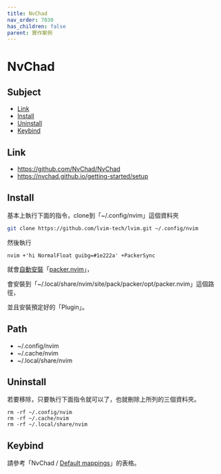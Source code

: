 ```yaml
---
title: NvChad
nav_order: 7030
has_children: false
parent: 實作案例
---
```


# NvChad

## Subject

* [Link](#link)
* [Install](#install)
* [Uninstall](#uninstall)
* [Keybind](#keybind)

## Link

* https://github.com/NvChad/NvChad
* https://nvchad.github.io/getting-started/setup

## Install

基本上執行下面的指令，clone到「~/.config/nvim」這個資料夾

``` sh
git clone https://github.com/lvim-tech/lvim.git ~/.config/nvim
```

然後執行

```
nvim +'hi NormalFloat guibg=#1e222a' +PackerSync
```

就會[自動安裝](https://github.com/lvim-tech/lvim/blob/production/lua/core/pack.lua#L92)「[packer.nvim](https://github.com/wbthomason/packer.nvim)」，

會安裝到「~/.local/share/nvim/site/pack/packer/opt/packer.nvim」這個路徑，

並且安裝預定好的「Plugin」。

## Path

* ~/.config/nvim
* ~/.cache/nvim
* ~/.local/share/nvim


## Uninstall

若要移除，只要執行下面指令就可以了，也就刪除上所列的三個資料夾。

```
rm -rf ~/.config/nvim
rm -rf ~/.cache/nvim
rm -rf ~/.local/share/nvim
```


## Keybind

請參考「NvChad / [Default mappings](https://nvchad.github.io/config/Default%20mappings)」的表格。
